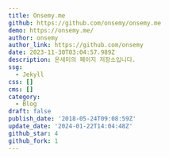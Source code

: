 ```yaml
---
title: Onsemy.me
github: https://github.com/onsemy/onsemy.me
demo: https://onsemy.me/
author: onsemy
author_link: https://github.com/onsemy
date: 2023-11-30T03:04:57.989Z
description: 온새미의 페이지 저장소입니다.
ssg:
  - Jekyll
css: []
cms: []
category:
  - Blog
draft: false
publish_date: '2018-05-24T09:08:59Z'
update_date: '2024-01-22T14:04:48Z'
github_star: 4
github_fork: 1
---
```

